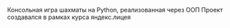 Консольная игра шахматы на Python, реализованная через ООП
Проект создавался в рамках курса яндекс.лицея
